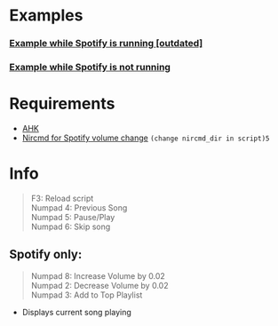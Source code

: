# Examples
### [Example while Spotify is running [outdated]](https://youtu.be/whSEENEBa6E)

### [Example while Spotify is not running](https://youtu.be/H9BHAGh8GXI)

# Requirements
- [AHK](https://www.autohotkey.com/)
- [Nircmd for Spotify volume change](http://www.nirsoft.net/utils/nircmd.html)
`(change nircmd_dir in script)5`

# Info
> F3: Reload script<br>
> Numpad 4: Previous Song<br>
> Numpad 5: Pause/Play<br>
> Numpad 6: Skip song<br>
## Spotify only:
> Numpad 8: Increase Volume by 0.02<br>
> Numpad 2: Decrease Volume by 0.02<br>
> Numpad 3: Add to Top Playlist<br>

- Displays current song playing
#
